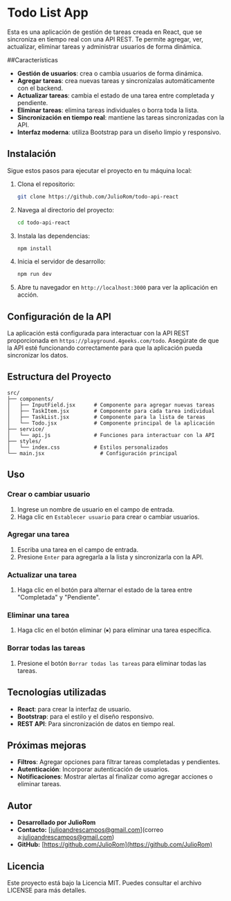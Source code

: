 # Todo List App

Esta es una aplicación de gestión de tareas creada en React, que se sincroniza en tiempo real con una API REST. Te permite agregar, ver, actualizar, eliminar tareas y administrar usuarios de forma dinámica.

##Características

- **Gestión de usuarios**: crea o cambia usuarios de forma dinámica.
- **Agregar tareas**: crea nuevas tareas y sincronízalas automáticamente con el backend.
- **Actualizar tareas**: cambia el estado de una tarea entre completada y pendiente.
- **Eliminar tareas**: elimina tareas individuales o borra toda la lista.
- **Sincronización en tiempo real**: mantiene las tareas sincronizadas con la API.
- **Interfaz moderna**: utiliza Bootstrap para un diseño limpio y responsivo.

## Instalación

Sigue estos pasos para ejecutar el proyecto en tu máquina local:

1. Clona el repositorio:
   ```bash
   git clone https://github.com/JulioRom/todo-api-react
   ```

2. Navega al directorio del proyecto:
   ```bash
   cd todo-api-react
   ```

3. Instala las dependencias:
   ```bash
   npm install
   ```

4. Inicia el servidor de desarrollo:
   ```bash
   npm run dev
   ```

5. Abre tu navegador en `http://localhost:3000` para ver la aplicación en acción.

## Configuración de la API

La aplicación está configurada para interactuar con la API REST proporcionada en `https://playground.4geeks.com/todo`. Asegúrate de que la API esté funcionando correctamente para que la aplicación pueda sincronizar los datos.    

## Estructura del Proyecto

```plaintext
src/
├── components/
│   ├── InputField.jsx      # Componente para agregar nuevas tareas
│   ├── TaskItem.jsx        # Componente para cada tarea individual
│   ├── TaskList.jsx        # Componente para la lista de tareas
│   └── Todo.jsx            # Componente principal de la aplicación
├── service/
│   └── api.js              # Funciones para interactuar con la API
├── styles/
│   └── index.css           # Estilos personalizados
└── main.jsx                  # Configuración principal
```

## Uso

### Crear o cambiar usuario
1. Ingrese un nombre de usuario en el campo de entrada.
2. Haga clic en `Establecer usuario` para crear o cambiar usuarios.

### Agregar una tarea
1. Escriba una tarea en el campo de entrada.
2. Presione `Enter` para agregarla a la lista y sincronizarla con la API.

### Actualizar una tarea
1. Haga clic en el botón para alternar el estado de la tarea entre "Completada" y "Pendiente".

### Eliminar una tarea
1. Haga clic en el botón eliminar (`✖`) para eliminar una tarea específica.

### Borrar todas las tareas
1. Presione el botón `Borrar todas las tareas` para eliminar todas las tareas.

## Tecnologías utilizadas

- **React**: para crear la interfaz de usuario.
- **Bootstrap**: para el estilo y el diseño responsivo.
- **REST API**: Para sincronización de datos en tiempo real.

## Próximas mejoras

- **Filtros**: Agregar opciones para filtrar tareas completadas y pendientes.
- **Autenticación**: Incorporar autenticación de usuarios.
- **Notificaciones**: Mostrar alertas al finalizar como agregar acciones o eliminar tareas.

## Autor

- **Desarrollado por JulioRom**
- **Contacto:** [julioandrescampos@gmail.com](correo a:julioandrescampos@gmail.com)
- **GitHub:** [https://github.com/JulioRom](https://github.com/JulioRom)

## Licencia

Este proyecto está bajo la Licencia MIT. Puedes consultar el archivo LICENSE para más detalles.